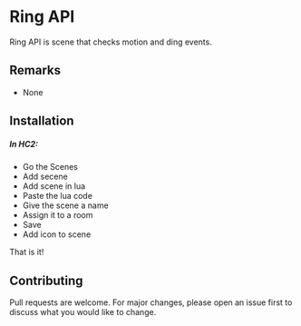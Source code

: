 # Ring API
Ring API is scene that checks motion and ding events.

## Remarks
- None

## Installation
##### In HC2:
- Go the Scenes
- Add secene
- Add scene in lua
- Paste the lua code
- Give the scene a name
- Assign it to a room
- Save
- Add icon to scene

That is it!

## Contributing
Pull requests are welcome. For major changes, please open an issue first to discuss what you would like to change.
